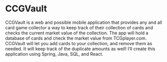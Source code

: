 # CCGVault

CCGVault is a web and possible mobile application that provides any and all card game collector a way to keep track of their collection of cards and checks the current market value of the collection. The app will hold a database of cards and check the market value from TCGplayer.com. CCGVault will let you add cards to your collection, and remove them as needed. It will keep track of the duplicate amounts as well!
I’ll create this application using Spring, Java, SQL, and React.
